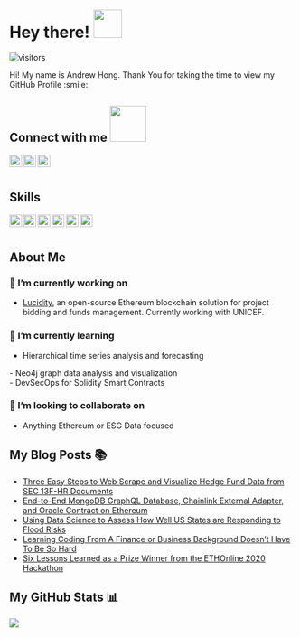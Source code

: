 
# Hey there! <img src = "https://raw.githubusercontent.com/MartinHeinz/MartinHeinz/master/wave.gif" width = 50px>
![visitors](https://visitor-badge.glitch.me/badge?page_id=andrewhong5297.andrewhong5297)

<div size='20px'> Hi! My name is Andrew Hong. Thank You for taking the time to view my GitHub Profile :smile: 
<h2> Connect with me <img src='https://raw.githubusercontent.com/ShahriarShafin/ShahriarShafin/main/Assets/handshake.gif' width="64px"> </h2>
<a href = 'https://www.linkedin.com/in/andrew-hong-nyc'> <img width = '22px' align= 'left' src="https://raw.githubusercontent.com/rahulbanerjee26/githubAboutMeGenerator/main/icons/linked-in-alt.svg"/></a> 
<a href = 'https://medium.com/@andrew.hong'> <img width = '22px' align= 'left' src="https://raw.githubusercontent.com/rahulbanerjee26/githubAboutMeGenerator/main/icons/medium.svg"/></a> 
<a href = 'https://www.github.com/andrewhong5297'> <img width = '22px' align= 'left' src="https://raw.githubusercontent.com/rahulbanerjee26/githubAboutMeGenerator/main/icons/github.svg"/></a> 
</div>
<br></br>

## Skills 
<img width ='22px' align='left' src ='https://raw.githubusercontent.com/rahulbanerjee26/githubAboutMeGenerator/main/icons/python.svg'>
<img width ='22px' align='left' src ='https://raw.githubusercontent.com/rahulbanerjee26/githubAboutMeGenerator/main/icons/unity.svg'>
<img width ='22px' align='left' src ='https://raw.githubusercontent.com/rahulbanerjee26/githubAboutMeGenerator/main/icons/tensorflow.svg'>
<img width ='22px' align='left' src ='https://raw.githubusercontent.com/rahulbanerjee26/githubAboutMeGenerator/main/icons/reactjs.svg'>
<img width ='22px' align='left' src ='https://raw.githubusercontent.com/rahulbanerjee26/githubAboutMeGenerator/main/icons/nodejs.svg'>
<img width ='22px' align='left' src ='https://miro.medium.com/max/4000/0*yqbRInqX0ZRUlVS0'>
<br></br>

## About Me

### 🔭 I’m currently working on 
- <a href='https://github.com/LucidityDev/'>Lucidity</a>, an open-source Ethereum blockchain solution for project bidding and funds management. Currently working with UNICEF.

### 🌱 I’m currently learning
- Hierarchical time series analysis and forecasting
<div>- Neo4j graph data analysis and visualization</div>
<div>- DevSecOps for Solidity Smart Contracts</div>

###  👯 I’m looking to collaborate on
- Anything Ethereum or ESG Data focused

## My Blog Posts :books:

<!-- BLOG-POST-LIST:START -->
- [Three Easy Steps to Web Scrape and Visualize Hedge Fund Data from SEC 13F-HR Documents](https://levelup.gitconnected.com/three-easy-steps-to-web-scrape-and-visualize-hedge-fund-data-from-sec-13f-hr-documents-5f45df22b1e9?source=rss-ad1e6939064c------2)
- [End-to-End MongoDB GraphQL Database, Chainlink External Adapter, and Oracle Contract on Ethereum](https://medium.com/coinmonks/end-to-end-mongodb-graphql-database-chainlink-external-adapter-and-oracle-contract-on-ethereum-2f2c5b8df6ce?source=rss-ad1e6939064c------2)
- [Using Data Science to Assess How Well US States are Responding to Flood Risks](https://towardsdatascience.com/using-data-science-to-assess-how-well-us-states-are-responding-to-flood-risks-beeebfc4c761?source=rss-ad1e6939064c------2)
- [Learning Coding From A Finance or Business Background Doesn’t Have To Be So Hard](https://towardsdatascience.com/learning-coding-from-a-finance-or-business-background-doesnt-have-to-be-so-hard-c0792496bd55?source=rss-ad1e6939064c------2)
- [Six Lessons Learned as a Prize Winner from the ETHOnline 2020 Hackathon](https://medium.com/coinmonks/six-lessons-learned-as-a-prize-winner-from-the-ethonline-2020-hackathon-4c291ed49738?source=rss-ad1e6939064c------2)
<!-- BLOG-POST-LIST:END -->

## My GitHub Stats 📊 
<img align="left" src="https://github-readme-stats.vercel.app/api?username=andrewhong5297&count_private=true&show_icons=true&theme=radical" />

